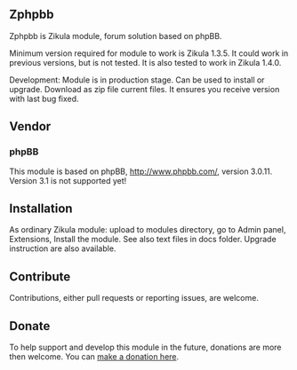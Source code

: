 Zphpbb
------------------------

Zphpbb is Zikula module, forum solution based on phpBB.

Minimum version required for module to work is Zikula 1.3.5. It could work in previous versions, but is not tested.
It is also tested to work in Zikula 1.4.0.

Development: Module is in production stage. Can be used to install or upgrade.
Download as zip file current files. It ensures you receive version with last bug fixed.

## Vendor

### phpBB
This module is based on phpBB, http://www.phpbb.com/, version 3.0.11. Version 3.1 is not supported yet!

## Installation

As ordinary Zikula module: upload to modules directory, go to Admin panel, Extensions, Install the module.
See also text files in docs folder. Upgrade instruction are also available.

## Contribute

Contributions, either pull requests or reporting issues, are welcome.

## Donate

To help support and develop this module in the future, donations are more then welcome. You can [make a donation here](https://www.paypal.com/cgi-bin/webscr?cmd=_s-xclick&hosted_button_id=YQTLS8QHCNEEQ). 

